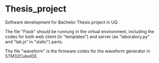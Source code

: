 # Thesis_project
Software development for Bachelor Thesis project in UQ

The file "Flask" should be runnung in the virtual environment, including the codes for both web client (in "templates") and server (as "laboratory.py" and "lab.js" in "static") parts.

The file "waveform" is the firmware codes for the waveform generator in STM32CubeIDE. 
